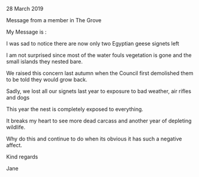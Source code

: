 28 March 2019

Message from a member in The Grove

My Message is :

I was sad to notice there are now only two Egyptian geese signets left

I am not surprised since most of the water fouls vegetation is gone and the small islands they nested bare.

We raised this concern last autumn when the Council first demolished them to be told they would grow back.

Sadly, we lost all our signets last year to exposure to bad weather, air rifles and dogs

This year the nest is completely exposed to everything.

It breaks my heart to see more dead carcass and another year of depleting wildlife.

Why do this and continue to do when its obvious it has such a negative affect.

Kind regards

Jane
